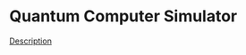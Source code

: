 # Quantum Computer Simulator

[Description](https://medium.com/@pablo.e.cingolani/quantum-computer-simulator-from-scratch-9e5e5e1e973d)
